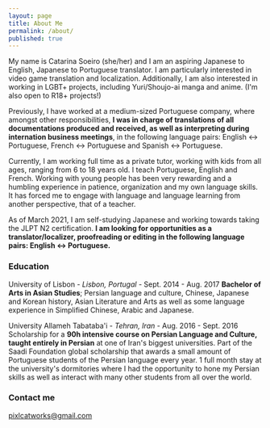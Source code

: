 ```yaml
---
layout: page
title: About Me
permalink: /about/
published: true
---
```


My name is Catarina Soeiro (she/her) and I am an aspiring Japanese to English, Japanese to Portuguese translator. I am particularly interested in video game translation and localization. Additionally, I am also interested in working in LGBT+ projects, including Yuri/Shoujo-ai manga and anime. (I'm also open to R18+ projects!)

Previously, I have worked at a medium-sized Portuguese company, where amongst other responsibilities, **I was in charge of translations of all documentations produced and received, as well as interpreting during internation business meetings**, in the following language pairs: English <-> Portuguese, French <-> Portuguese and Spanish <-> Portuguese.

Currently, I am working full time as a private tutor, working with kids from all ages, ranging from 6 to 18 years old. I teach Portuguese, English and French. Working with young people has been very rewarding and a humbling experience in patience, organization and my own language skills. It has forced me to engage with language and language learning from another perspective, that of a teacher.

As of March 2021, I am self-studying Japanese and working towards taking the JLPT N2 certification. **I am looking for opportunities as a translator/localizer, proofreading or editing in the following language pairs: English <-> Portuguese.**


### Education

University of Lisbon - _Lisbon, Portugal_ - Sept. 2014 - Aug. 2017
**Bachelor of Arts in Asian Studies**; Persian language and culture, Chinese, Japanese and Korean history, Asian Literature and Arts as well as some language experience in Simplified Chinese, Arabic and Japanese.

University Allameh Tabataba'i - _Tehran, Iran_ - Aug. 2016 - Sept. 2016
Scholarship for a **90h intensive course on Persian Language and Culture, taught entirely in Persian** at one of Iran's biggest universities. Part of the Saadi Foundation global scholarship that awards a small amount of Portuguese students of the Persian language every year. 1 full month stay at the university's dormitories where I had the opportunity to hone my Persian skills as well as interact with many other students from all over the world. 


### Contact me

[pixlcatworks@gmail.com](mailto:gmail.com)
